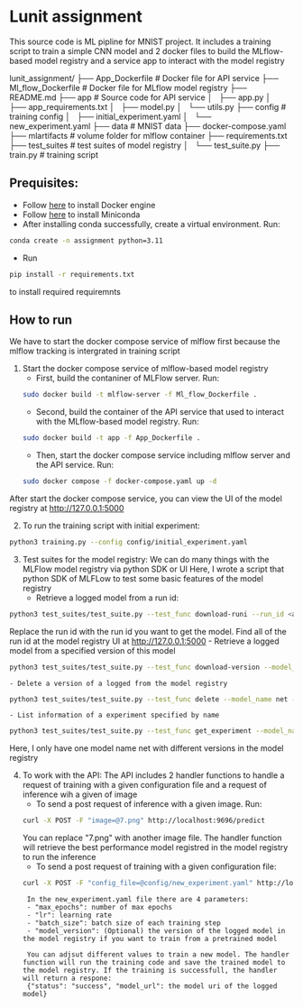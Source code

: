 # Lunit assignment
This source code is ML pipline for MNIST project. It includes a training script to train
a simple CNN model and 2 docker files to build the MLflow-based model registry and a service app
to interact with the model registry

lunit_assignment/
├── App_Dockerfile # Docker file for API service
├── Ml_flow_Dockerfile # Docker file for MLflow model registry
├── README.md
├── app # Source code for API service
│   ├── app.py
│   ├── app_requirements.txt
│   ├── model.py
│   └── utils.py
├── config # training config 
│   ├── initial_experiment.yaml
│   └── new_experiment.yaml
├── data # MNIST data
├── docker-compose.yaml
├── mlartifacts # volume folder for mlflow container
├── requirements.txt
├── test_suites # test suites of model registry
│   └── test_suite.py
├── train.py # training script

## Prequisites:
- Follow [here](https://docs.docker.com/engine/install/ubuntu/) to install Docker engine
- Follow [here](https://docs.anaconda.com/free/miniconda/miniconda-install/) to install Miniconda
- After installing conda successfully, create a virtual environment. Run:
```bash
conda create -n assignment python=3.11
``` 
- Run 
```bash
pip install -r requirements.txt
``` 
to install required requiremnts

## How to run
We have to start the docker compose service of mlflow first because the mlflow tracking is intergrated in training script
1. Start the docker compose service of mlflow-based model registry
    - First, build the contaniner of MLFlow server. Run:
    ```bash
    sudo docker build -t mlflow-server -f Ml_flow_Dockerfile .
    ``` 
    - Second, build the container of the API service that used to interact with the MLflow-based model registry. Run:
    ```bash
    sudo docker build -t app -f App_Dockerfile .
    ```
    - Then, start the docker compose service including mlflow server and the API service. Run:
    ```bash
    sudo docker compose -f docker-compose.yaml up -d
    ```
After start the docker compose service, you can view the UI of the model registry at http://127.0.0.1:5000

2. To run the training script with initial experiment:
```bash
python3 training.py --config config/initial_experiment.yaml
```
3. Test suites for the model registry:
We can do many things with the MLFlow model registry via python SDK or UI
Here, I wrote a script that python SDK of MLFLow to test some basic features of the model registry
    -  Retrieve a logged model from a run id:
```bash
python3 test_suites/test_suite.py --test_func download-runi --run_id <a run id>
``` 
Replace the run id with the run id you want to get the model. Find all of the run id at the model registry UI at http://127.0.0.1:5000
    - Retrieve a logged model from a specified version of this model
```bash
python3 test_suites/test_suite.py --test_func download-version --model_name net --model_version <number of version>
``` 
    - Delete a version of a logged from the model registry
```bash
python3 test_suites/test_suite.py --test_func delete --model_name net --model_version <number of version>
```
    - List information of a experiment specified by name
```bash
python3 test_suites/test_suite.py --test_func get_experiment --model_name net
```
Here, I only have one model name net with different versions in the model registry

4. To work with the API:
The API includes 2 handler functions to handle a request of training with a given configuration file and a request of inference wih a given of image
    - To send a post request of inference with a given image. Run:
    ```bash
    curl -X POST -F "image=@7.png" http://localhost:9696/predict
    ```
    You can replace "7.png" with another image file. The handler function will retrieve the best performance model registred in the model registry to run the inference
    - To send a post request of training with a given configuration file:
    ```bash
    curl -X POST -F "config_file=@config/new_experiment.yaml" http://localhost:9696/train
    ```
        In the new_experiment.yaml file there are 4 parameters: 
        - "max_epochs": number of max epochs
        - "lr": learning rate
        - "batch_size": batch size of each training step
        - "model_version": (Optional) the version of the logged model in the model registry if you want to train from a pretrained model
        
        You can adjsut different values to train a new model. The handler function will run the training code and save the trained model to the model registry. If the training is successfull, the handler will return a respone:
        {"status": "success", "model_url": the model uri of the logged model} 
